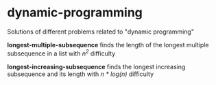 # dynamic-programming
Solutions of different problems related to "dynamic programming"

<b>longest-multiple-subsequence</b> finds the length of the longest multiple subsequence in a list with <i>n<sup>2</sup></i> difficulty

<b>longest-increasing-subsequence</b> finds the longest increasing subsequence and its length with <i>n * log(n)</i> difficulty 

